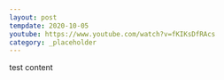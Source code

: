 ```yaml
---
layout: post
tempdate: 2020-10-05
youtube: https://www.youtube.com/watch?v=fKIKsDfRAcs
category: _placeholder
---
```

test content
